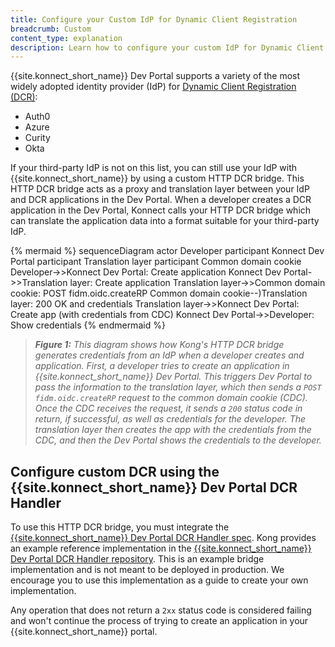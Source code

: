 ```yaml
---
title: Configure your Custom IdP for Dynamic Client Registration
breadcrumb: Custom
content_type: explanation
description: Learn how to configure your custom IdP for Dynamic Client Registration in Konnect.
---
```


{{site.konnect_short_name}} Dev Portal supports a variety of the most widely adopted identity provider (IdP) for [Dynamic Client Registration (DCR)](/konnect/dev-portal/applications/dynamic-client-registration/):

* Auth0
* Azure
* Curity
* Okta

If your third-party IdP is not on this list, you can still use your IdP with {{site.konnect_short_name}} by using a custom HTTP DCR bridge. This HTTP DCR bridge acts as a proxy and translation layer between your IdP and DCR applications in the Dev Portal. When a developer creates a DCR application in the Dev Portal, Konnect calls your HTTP DCR bridge which can translate the application data into a format suitable for your third-party IdP. 

{% mermaid %}
sequenceDiagram
    actor Developer
    participant Konnect Dev Portal
    participant Translation layer
    participant Common domain cookie
    Developer->>Konnect Dev Portal: Create application
    Konnect Dev Portal->>Translation layer: Create application
    Translation layer->>Common domain cookie: POST fidm.oidc.createRP
    Common domain cookie--)Translation layer: 200 OK and credentials
    Translation layer->>Konnect Dev Portal: Create app (with credentials from CDC)
    Konnect Dev Portal->>Developer: Show credentials
{% endmermaid %}

> _**Figure 1:** This diagram shows how Kong's HTTP DCR bridge generates credentials from an IdP when a developer creates and application. First, a developer tries to create an application in {{site.konnect_short_name}} Dev Portal. This triggers Dev Portal to pass the information to the translation layer, which then sends a `POST fidm.oidc.createRP` request to the common domain cookie (CDC). Once the CDC receives the request, it sends a `200` status code in return, if successful, as well as credentials for the developer. The translation layer then creates the app with the credentials from the CDC, and then the Dev Portal shows the credentials to the developer._

## Configure custom DCR using the {{site.konnect_short_name}} Dev Portal DCR Handler

To use this HTTP DCR bridge, you must integrate the [{{site.konnect_short_name}} Dev Portal DCR Handler spec](https://github.com/Kong/konnect-portal-dcr-handler/blob/main/openapi/openapi.yaml)<!--integrate with what? replace this link with a link to the spec in our docs-->. Kong provides an example reference implementation in the [{{site.konnect_short_name}} Dev Portal DCR Handler repository](https://github.com/Kong/konnect-portal-dcr-handler). This is an example bridge implementation and is not meant to be deployed in production. We encourage you to use this implementation as a guide to create your own implementation. 

Any operation that does not return a `2xx` status code is considered failing and won't continue the process of trying to create an application in your {{site.konnect_short_name}} portal.
